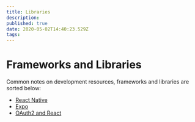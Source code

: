 ```yaml
---
title: Libraries
description: 
published: true
date: 2020-05-02T14:40:23.529Z
tags: 
---
```


# Frameworks and Libraries
Common notes on development resources, frameworks and libraries are sorted below:

* [React Native](ReactNative)
* [Expo](expo)
* [OAuth2 and React](OAuth2_and_React)